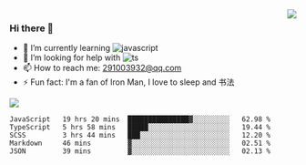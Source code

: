 <img align='right' src='https://github-readme-stats.vercel.app/api?username=niaogege&show_icons=true&theme=radical'/>

### Hi there 👋

- 🌱 I’m currently learning ![javascript](https://img.shields.io/badge/javacript-learn-orange)
- 🤔 I’m looking for help with ![ts](https://img.shields.io/badge/ts-learn-yellow)
- 📫 How to reach me: 291003932@qq.com
- ⚡ Fun fact:  I'm a fan of Iron Man, I love to sleep and 书法

![](https://github-readme-stats.vercel.app/api/top-langs/?username=niaogege&layout=compact)

<!--START_SECTION:waka-->
```text
JavaScript   19 hrs 20 mins  ███████████████▓░░░░░░░░░   62.98 % 
TypeScript   5 hrs 58 mins   █████░░░░░░░░░░░░░░░░░░░░   19.44 % 
SCSS         3 hrs 44 mins   ███░░░░░░░░░░░░░░░░░░░░░░   12.20 % 
Markdown     46 mins         ▓░░░░░░░░░░░░░░░░░░░░░░░░   02.51 % 
JSON         39 mins         ▓░░░░░░░░░░░░░░░░░░░░░░░░   02.13 % 
```
<!--END_SECTION:waka-->
